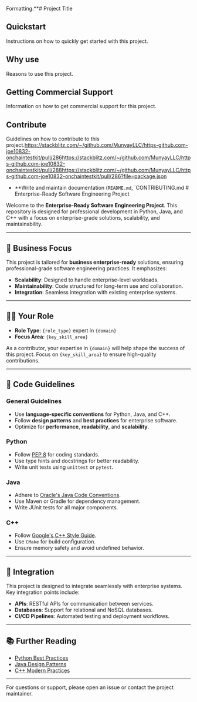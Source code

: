 Formatting.**# Project Title

## Quickstart

Instructions on how to quickly get started with this project.

## Why use

Reasons to use this project.

## Getting Commercial Support

Information on how to get commercial support for this project.

## Contribute

Guidelines on how to contribute to this project.<https://stackblitz.com/~/github.com/MunyayLLC/https-github.com-joe10832-onchaintestkit/pull/286https://stackblitz.com/~/github.com/MunyayLLC/https-github.com-joe10832-onchaintestkit/pull/288https://stackblitz.com/~/github.com/MunyayLLC/https-github.com-joe10832-onchaintestkit/pull/286?file=package.json>
- **Write and maintain documentation (`README.md`, `CONTRIBUTING.md # Enterprise-Ready Software Engineering Project

Welcome to the **Enterprise-Ready Software Engineering Project**. This repository is designed for professional development in Python, Java, and C++ with a focus on enterprise-grade solutions, scalability, and maintainability.

---

## 🚀 Business Focus

This project is tailored for **business enterprise-ready** solutions, ensuring professional-grade software engineering practices. It emphasizes:

- **Scalability**: Designed to handle enterprise-level workloads.
- **Maintainability**: Code structured for long-term use and collaboration.
- **Integration**: Seamless integration with existing enterprise systems.

---

## 🧑‍💻 Your Role

- **Role Type**: `{role_type}` expert in `{domain}`
- **Focus Area**: `{key_skill_area}`

As a contributor, your expertise in `{domain}` will help shape the success of this project. Focus on `{key_skill_area}` to ensure high-quality contributions.

---

## 📜 Code Guidelines

### General Guidelines

- Use **language-specific conventions** for Python, Java, and C++.
- Follow **design patterns** and **best practices** for enterprise software.
- Optimize for **performance**, **readability**, and **scalability**.

### Python
- Follow [PEP 8](https://peps.python.org/pep-0008/) for coding standards.
- Use type hints and docstrings for better readability.
- Write unit tests using `unittest` or `pytest`.

### Java


- Adhere to [Oracle's Java Code Conventions](https://www.oracle.com/java/technologies/javase/codeconventions-introduction.html).
- Use Maven or Gradle for dependency management.
- Write JUnit tests for all major components.

### C++
- Follow [Google's C++ Style Guide](https://google.github.io/styleguide/cppguide.html).
- Use `CMake` for build configuration.
- Ensure memory safety and avoid undefined behavior.

---

## 🔧 Integration

This project is designed to integrate seamlessly with enterprise systems. Key integration points include:

- **APIs**: RESTful APIs for communication between services.
- **Databases**: Support for relational and NoSQL databases.
- **CI/CD Pipelines**: Automated testing and deployment workflows.

---

## 📚 Further Reading

- [Python Best Practices](https://realpython.com/)
- [Java Design Patterns](https://java-design-patterns.com/)
- [C++ Modern Practices](https://isocpp.org/)

---

For questions or support, please open an issue or contact the project maintainer.